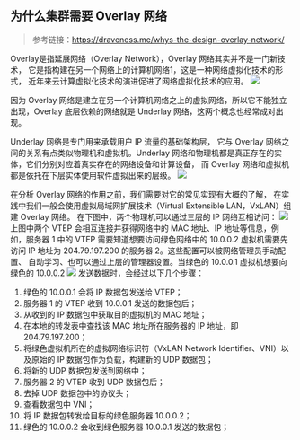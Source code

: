 ## 为什么集群需要 Overlay 网络
> 参考链接：https://draveness.me/whys-the-design-overlay-network/

Overlay是指延展网络（Overlay Network），Overlay 网络其实并不是一门新技术，
它是指构建在另一个网络上的计算机网络1，这是一种网络虚拟化技术的形式，
近年来云计算虚拟化技术的演进促进了网络虚拟化技术的应用。
![](https://img.draveness.me/2020-05-14-15893911326242-overlay-network.png)

因为 Overlay 网络是建立在另一个计算机网络之上的虚拟网络，所以它不能独立出现，Overlay 底层依赖的网络就是 Underlay 网络，这两个概念也经常成对出现。

Underlay 网络是专门用来承载用户 IP 流量的基础架构层，
它与 Overlay 网络之间的关系有点类似物理机和虚拟机。Underlay 
网络和物理机都是真正存在的实体，它们分别对应着真实存在的网络设备和计算设备，
而 Overlay 网络和虚拟机都是依托在下层实体使用软件虚拟出来的层级。
![](https://img.draveness.me/2020-05-14-15893911326270-network-and-compute.png)

在分析 Overlay 网络的作用之前，我们需要对它的常见实现有大概的了解，
在实践中我们一般会使用虚拟局域网扩展技术（Virtual Extensible LAN，VxLAN）组建 Overlay 网络。
在下图中，两个物理机可以通过三层的 IP 网络互相访问：
![](https://img.draveness.me/2020-05-14-15893911326285-overlay-network-packet.png)
上图中两个 VTEP 会相互连接并获得网络中的 MAC 地址、IP 地址等信息，例如，服务器 1 中的 VTEP 需要知道想要访问绿色网络中的 10.0.0.2 
虚拟机需要先访问 IP 地址为 204.79.197.200 的服务器 2。这些配置可以被网络管理员手动配置、
自动学习、也可以通过上层的管理器设置。当绿色的 10.0.0.1 虚拟机想要向绿色的 10.0.0.2 
![](https://img.draveness.me/2020-05-14-15893911326285-overlay-network-packet.png)
发送数据时，会经过以下几个步骤：
1. 绿色的 10.0.0.1 会将 IP 数据包发送给 VTEP；
2. 服务器 1 的 VTEP 收到 10.0.0.1 发送的数据包后；
3. 从收到的 IP 数据包中获取目的虚拟机的 MAC 地址；
4. 在本地的转发表中查找该 MAC 地址所在服务器的 IP 地址，即 204.79.197.200；
5. 将绿色虚拟机所在的虚拟网络标识符（VxLAN Network Identifier、VNI）以及原始的 IP 数据包作为负载，构建新的 UDP 数据包；
6. 将新的 UDP 数据包发送到网络中；
7. 服务器 2 的 VTEP 收到 UDP 数据包后；
8. 去掉 UDP 数据包中的协议头；
9. 查看数据包中 VNI；
10. 将 IP 数据包转发给目标的绿色服务器 10.0.0.2；
11. 绿色的 10.0.0.2 会收到绿色服务器 10.0.0.1 发送的数据包；
